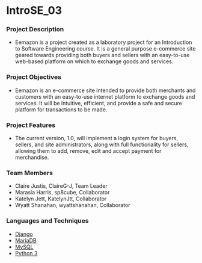 # IntroSE_03

### Project Description
* Eemazon is a project created as a laboratory project for an Introduction to Software Engineering course. It is a general purpose e-commerce site geared towards providing both buyers and sellers with an easy-to-use web-based platform on which to exchange goods and services. 

### Project Objectives
* Eemazon is an e-commerce site intended to provide both merchants and customers with an easy-to-use internet platform to exchange goods and services. It will be intuitive, efficient, and provide a safe and secure platform for transactions to be made. 

### Project Features
* The current version, 1.0, will implement a login system for buyers, sellers, and site administrators, along with full functionality for sellers, allowing them to add, remove, edit and accept payment for merchandise.

### Team Members
* Claire Justis, ClaireG-J, Team Leader
* Marasia Harris, sp8cube, Collaborator
* Katelyn Jett, KatelynJtt, Collaborator
* Wyatt Shanahan, wyattshanahan, Collaborator

### Languages and Techniques
* [Django](https://www.djangoproject.com/) 
* [MariaDB](https://mariadb.org/) 
* [MySQL](https://www.mysql.com/)
* [Python 3](https://docs.python.org/3/)
